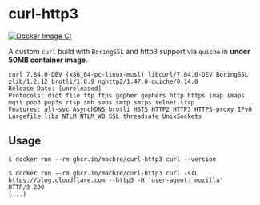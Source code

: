 # curl-http3
[![Docker Image CI](https://github.com/macbre/curl-http3/actions/workflows/dockerimage.yml/badge.svg)](https://github.com/macbre/curl-http3/actions/workflows/dockerimage.yml)

A custom `curl` build with `BoringSSL` and http3 support via `quiche` in **under 50MB container image**.

```
curl 7.84.0-DEV (x86_64-pc-linux-musl) libcurl/7.84.0-DEV BoringSSL zlib/1.2.12 brotli/1.0.9 nghttp2/1.47.0 quiche/0.14.0
Release-Date: [unreleased]
Protocols: dict file ftp ftps gopher gophers http https imap imaps mqtt pop3 pop3s rtsp smb smbs smtp smtps telnet tftp 
Features: alt-svc AsynchDNS brotli HSTS HTTP2 HTTP3 HTTPS-proxy IPv6 Largefile libz NTLM NTLM_WB SSL threadsafe UnixSockets
```

## Usage

```
$ docker run --rm ghcr.io/macbre/curl-http3 curl --version
```

```
$ docker run --rm ghcr.io/macbre/curl-http3 curl -sIL https://blog.cloudflare.com --http3 -H 'user-agent: mozilla'
HTTP/3 200
(...)
```
